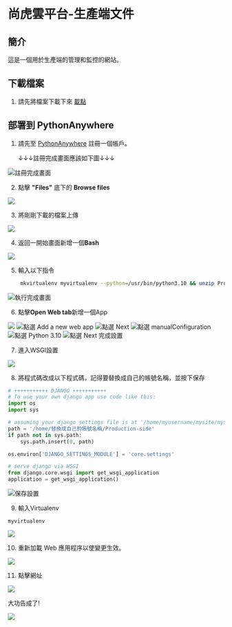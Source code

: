 # 尚虎雲平台-生產端文件

## 簡介
這是一個用於生產端的管理和監控的網站。

## 下載檔案

1. 請先將檔案下載下來 [載點](https://github.com/shanghuyun/Shanghuyun-Production-side/releases/tag/%E6%AA%94%E6%A1%88)

## 部署到 PythonAnywhere

1. 請先至 [PythonAnywhere](https://www.pythonanywhere.com/registration/register/beginner/) 註冊一個帳戶。

      ↓↓↓註冊完成畫面應該如下圖↓↓↓

![註冊完成畫面](docs/images/註冊pythonanywhere.png)

2. 點擊 **"Files"** 底下的 **Browse files**

![](docs/images/點擊browseFiles.png)

3. 將剛剛下載的檔案上傳

![](docs/images/檔案上傳.png)

4. 返回一開始畫面新增一個**Bash**

![](docs/images/新增bash.png)

5. 輸入以下指令

```bash
    mkvirtualenv myvirtualenv --python=/usr/bin/python3.10 && unzip Production-side.zip && cd Production-side && pip install -r requirements.txt
```

![執行完成畫面](docs/images/執行完成.png)

6. 點擊**Open Web tab**新增一個App

![](docs/images/新增app.png)
![點選 Add a new web app](docs/images/addApp.png)
![點選 Next](docs/images/Next.png)
![點選 manualConfiguration](docs/images/manualConfiguration.png)
![點選 Python 3.10](docs/images/選擇3.10.png)
![點選 Next 完成設置](docs/images/完成設置.png)

7. 進入WSGI設置

![](docs/images/進入WSGI設置.png)

8. 將程式碼改成以下程式碼，記得要替換成自己的帳號名稱，並按下保存

```python
# +++++++++++ DJANGO +++++++++++
# To use your own django app use code like this:
import os
import sys

# assuming your django settings file is at '/home/myusername/mysite/mysite/settings.py'
path = '/home/替換成自己的帳號名稱/Production-side'
if path not in sys.path:
    sys.path.insert(0, path)

os.environ['DJANGO_SETTINGS_MODULE'] = 'core.settings'

# serve django via WSGI
from django.core.wsgi import get_wsgi_application
application = get_wsgi_application()
```

![保存設置](docs/images/保存.png)

9. 輸入Virtualenv

```
myvirtualenv
```

![](docs/images/輸入Virtualenv.png)

10. 重新加載 Web 應用程序以使變更生效。

![](docs/images/重載Web.png)

11. 點擊網址

![](docs/images/點擊網址.png)

大功告成了!

![](docs/images/大功告成.png)

